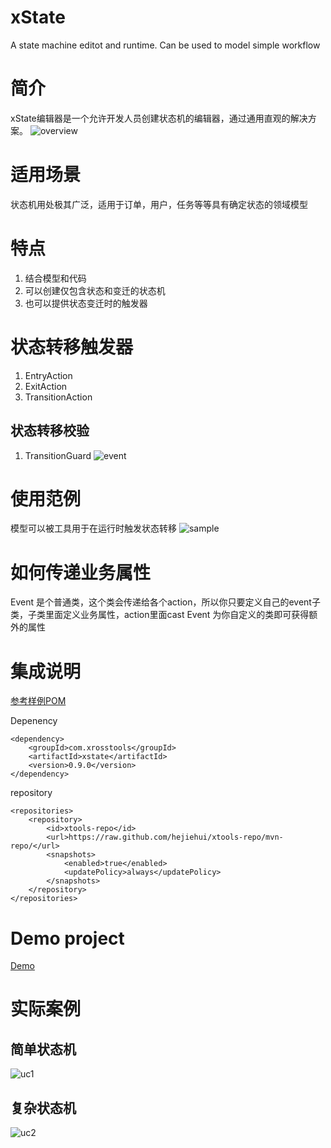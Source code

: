 xState
======

A state machine editot and runtime. Can be used to model simple workflow

# 简介
xState编辑器是一个允许开发人员创建状态机的编辑器，通过通用直观的解决方案。
![overview](https://github.com/hejiehui/xState/blob/master/doc/overview.png)

# 适用场景
状态机用处极其广泛，适用于订单，用户，任务等等具有确定状态的领域模型


# 特点

1. 结合模型和代码
1. 可以创建仅包含状态和变迁的状态机
1. 也可以提供状态变迁时的触发器

# 状态转移触发器
1. EntryAction
1. ExitAction
1. TransitionAction

## 状态转移校验
1. TransitionGuard
![event](https://github.com/hejiehui/xState/blob/master/doc/events.png)

# 使用范例
模型可以被工具用于在运行时触发状态转移
![sample](https://github.com/hejiehui/xState/blob/master/doc/sample.png)

# 如何传递业务属性
Event 是个普通类，这个类会传递给各个action，所以你只要定义自己的event子类，子类里面定义业务属性，action里面cast Event 为你自定义的类即可获得额外的属性

# 集成说明
[参考样例POM](https://github.com/hejiehui/xState/blob/master/com.xrosstools.xstate.sample/pom.xml)

Depenency

	<dependency>
		<groupId>com.xrosstools</groupId>
		<artifactId>xstate</artifactId>
		<version>0.9.0</version>
	</dependency>

repository

	<repositories>
		<repository>
			<id>xtools-repo</id>
			<url>https://raw.github.com/hejiehui/xtools-repo/mvn-repo/</url>
			<snapshots>
				<enabled>true</enabled>
				<updatePolicy>always</updatePolicy>
			</snapshots>
		</repository>
	</repositories>

# Demo project
[Demo](https://github.com/hejiehui/xState/tree/master/com.xrosstools.xstate.sample)

# 实际案例
## 简单状态机
![uc1](https://github.com/hejiehui/xState/blob/master/doc/uc1.png)

## 复杂状态机
![uc2](https://github.com/hejiehui/xState/blob/master/doc/uc2.png)
